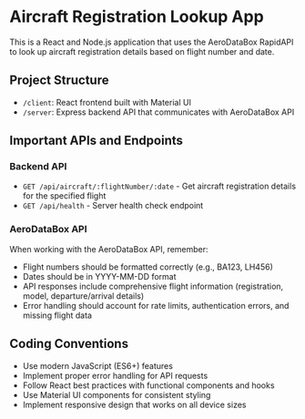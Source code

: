 <!-- Use this file to provide workspace-specific custom instructions to Copilot. For more details, visit https://code.visualstudio.com/docs/copilot/copilot-customization#_use-a-githubcopilotinstructionsmd-file -->

# Aircraft Registration Lookup App

This is a React and Node.js application that uses the AeroDataBox RapidAPI to look up aircraft registration details based on flight number and date.

## Project Structure

- `/client`: React frontend built with Material UI
- `/server`: Express backend API that communicates with AeroDataBox API

## Important APIs and Endpoints

### Backend API
- `GET /api/aircraft/:flightNumber/:date` - Get aircraft registration details for the specified flight
- `GET /api/health` - Server health check endpoint

### AeroDataBox API
When working with the AeroDataBox API, remember:
- Flight numbers should be formatted correctly (e.g., BA123, LH456)
- Dates should be in YYYY-MM-DD format
- API responses include comprehensive flight information (registration, model, departure/arrival details)
- Error handling should account for rate limits, authentication errors, and missing flight data

## Coding Conventions

- Use modern JavaScript (ES6+) features
- Implement proper error handling for API requests
- Follow React best practices with functional components and hooks
- Use Material UI components for consistent styling
- Implement responsive design that works on all device sizes
